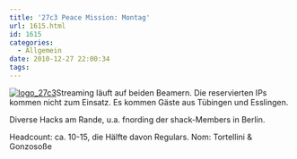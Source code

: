 ```yaml
---
title: '27c3 Peace Mission: Montag'
url: 1615.html
id: 1615
categories:
  - Allgemein
date: 2010-12-27 22:00:34
tags:
---
```


[![](https://blog.shackspace.de/wp-content/uploads/2011/01/logo_27c3.png "logo_27c3")](https://blog.shackspace.de/wp-content/uploads/2011/01/logo_27c3.png)Streaming läuft auf beiden Beamern. Die reservierten IPs kommen nicht zum Einsatz. Es kommen Gäste aus Tübingen und Esslingen.

Diverse Hacks am Rande, u.a. fnording der shack-Members in Berlin.

Headcount: ca. 10-15, die Hälfte davon Regulars.
Nom: Tortellini &amp; Gonzosoße